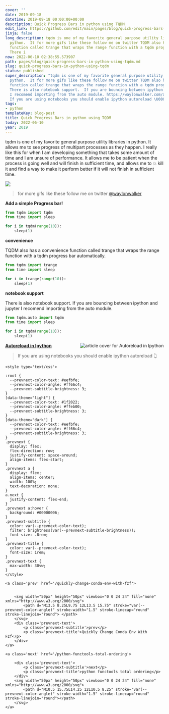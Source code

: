 ```yaml
---
cover: ''
date: 2019-09-18
datetime: 2019-09-18 00:00:00+00:00
description: Quick Progress Bars in python using TQDM
edit_link: https://github.com/edit/main/pages/blog/quick-progress-bars-in-python-using-tqdm.md
jinja: false
long_description: tqdm is one of my favorite general purpose utility libraries in
  python.  It for more gifs like these follow me on twitter TQDM also has a convenience
  function called trange that wraps the range function with a tqdm progress bar automatically.
  There i
now: 2022-06-10 02:38:55.573907
path: pages/blog/quick-progress-bars-in-python-using-tqdm.md
slug: quick-progress-bars-in-python-using-tqdm
status: published
super_description: "tqdm is one of my favorite general purpose utility libraries in
  python.  It for more gifs like these follow me on twitter TQDM also has a convenience
  function called trange that wraps the range function with a tqdm progress bar automatically.
  There is also notebook support.  If you are bouncing between ipython and jupyter
  I recomend importing from the auto module. https://waylonwalker.com/autoreload-ipython
  If you are using notebooks you should enable ipython autoreload \U0001F446"
tags:
- python
templateKey: blog-post
title: Quick Progress Bars in python using TQDM
today: 2022-06-10
year: 2019
---
```


tqdm is one of my favorite general purpose utility libraries in python.  It
allows me to see progress of multipart processes as they happen.  I really like
this for when I am developing something that takes some amount of time and I am
unsure of performance.  It allows me to be patient when the process is going
well and will finish in sufficient time, and allows me to 💥 kill it and find a
way to make it perform better if it will not finish in sufficient time.

![](/tqdm2.gif)

> for more gifs like these follow me on twitter
[@waylonwalker](https://twitter.com/_WaylonWalker)

**Add a simple Progress bar!**
```python
from tqdm import tqdm
from time import sleep

for i in tqdm(range(10)):
	sleep(1)
```

**convenience**

TQDM also has a convenience function called trange that wraps the range function with a tqdm progress bar automatically.

```python
from tqdm import trange
from time import sleep

for i in trange(range(10)):
	sleep(1)
```


**notebook support**

There is also notebook support.  If you are bouncing between ipython and jupyter I recomend importing from the auto module.

```python
from tqdm.auto import tqdm
from time import sleep

for i in tqdm(range(10)):
	sleep(1)
```


  <div class="onelinelink-wrapper">
      <a class="onelinelink" href="https://waylonwalker.com/autoreload-ipython/">
          <img style="float: right;" align='right' src="https://images.waylonwalker.com/autoreload-ipython-og_250x140.png" alt="article cover for 
 Autoreload in Ipython
"/>
          <p><strong>
 Autoreload in Ipython
</strong></p>
      </a>
  </div>


> If you are using notebooks you should enable ipython autoreload 👆
<div class='prevnext'>

    <style type='text/css'>

    :root {
      --prevnext-color-text: #eefbfe;
      --prevnext-color-angle: #ff66c4;
      --prevnext-subtitle-brightness: 3;
    }
    [data-theme="light"] {
      --prevnext-color-text: #1f2022;
      --prevnext-color-angle: #ffeb00;
      --prevnext-subtitle-brightness: 3;
    }
    [data-theme="dark"] {
      --prevnext-color-text: #eefbfe;
      --prevnext-color-angle: #ff66c4;
      --prevnext-subtitle-brightness: 3;
    }
    .prevnext {
      display: flex;
      flex-direction: row;
      justify-content: space-around;
      align-items: flex-start;
    }
    .prevnext a {
      display: flex;
      align-items: center;
      width: 100%;
      text-decoration: none;
    }
    a.next {
      justify-content: flex-end;
    }
    .prevnext a:hover {
      background: #00000006;
    }
    .prevnext-subtitle {
      color: var(--prevnext-color-text);
      filter: brightness(var(--prevnext-subtitle-brightness));
      font-size: .8rem;
    }
    .prevnext-title {
      color: var(--prevnext-color-text);
      font-size: 1rem;
    }
    .prevnext-text {
      max-width: 30vw;
    }
    </style>
    
    <a class='prev' href='/quickly-change-conda-env-with-fzf'>
    

        <svg width="50px" height="50px" viewbox="0 0 24 24" fill="none" xmlns="http://www.w3.org/2000/svg">
            <path d="M13.5 8.25L9.75 12L13.5 15.75" stroke="var(--prevnext-color-angle)" stroke-width="1.5" stroke-linecap="round" stroke-linejoin="round"> </path>
        </svg>
        <div class='prevnext-text'>
            <p class='prevnext-subtitle'>prev</p>
            <p class='prevnext-title'>Quickly Change Conda Env With Fzf</p>
        </div>
    </a>
    
    <a class='next' href='/python-functools-total-ordering'>
    
        <div class='prevnext-text'>
            <p class='prevnext-subtitle'>next</p>
            <p class='prevnext-title'>python functools total ordering</p>
        </div>
        <svg width="50px" height="50px" viewbox="0 0 24 24" fill="none" xmlns="http://www.w3.org/2000/svg">
            <path d="M10.5 15.75L14.25 12L10.5 8.25" stroke="var(--prevnext-color-angle)" stroke-width="1.5" stroke-linecap="round" stroke-linejoin="round"></path>
        </svg>
    </a>
  </div>